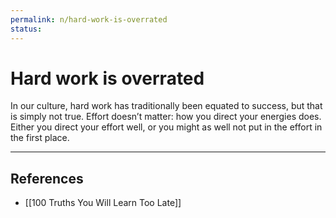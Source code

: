 ```yaml
---
permalink: n/hard-work-is-overrated
status: 
---
```

# Hard work is overrated

In our culture, hard work has traditionally been equated to success, but that is simply not true. Effort doesn’t matter: how you direct your energies does. Either you direct your effort well, or you might as well not put in the effort in the first place.

---

## References

- [[100 Truths You Will Learn Too Late]]
